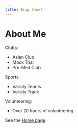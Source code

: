 ```yaml
---
title: Brag Sheet
---
```


# About Me

Clubs:
- Asian Club
- Mock Trial
- Pre-Med Club  

Sports:
- Varsity Tennis
- Varsity Track 

Volunteering:
- Over 20 hours of volunteering

See the [Home page](README.md)
